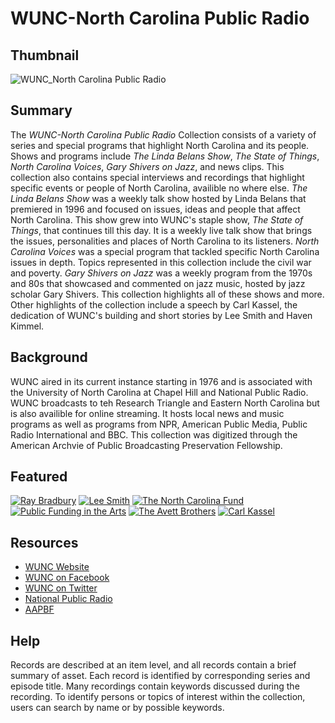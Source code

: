 # WUNC-North Carolina Public Radio 

## Thumbnail

![WUNC_North Carolina Public Radio](https://s3.amazonaws.com/americanarchive.org/special-collections/wunc-facebook.jpg "WUNC-North Carolina Public Radio")

## Summary

The <em> WUNC-North Carolina Public Radio </em> Collection consists of a variety of series and special programs that highlight North Carolina and its people. Shows and programs include <em> The Linda Belans Show</em>, <em> The State of Things</em>, <em> North Carolina Voices</em>, <em>Gary Shivers on Jazz</em>, and news clips. This collection also contains special interviews and recordings that highlight specific events or people of North Carolina, availible no where else. <em>The Linda Belans Show </em> was a weekly talk show hosted by Linda Belans that premiered in 1996 and focused on issues, ideas and people that affect North Carolina. This show grew into WUNC's staple show, <em>The State of Things</em>, that continues till this day. It is a weekly live talk show that brings the issues, personalities and places of North Carolina to its listeners. <em>North Carolina Voices</em> was a special program that tackled specific North Carolina issues in depth. Topics represented in this collection include the civil war and poverty.<em> Gary Shivers on Jazz</em> was a weekly program from the 1970s and 80s that showcased and commented on jazz music, hosted by jazz scholar Gary Shivers. This collection highlights all of these shows and more. Other highlights of the collection include a speech by Carl Kassel, the dedication of WUNC's building and short stories by Lee Smith and Haven Kimmel. 

## Background

WUNC aired in its current instance starting in 1976 and is associated with the University of North Carolina at Chapel Hill and National Public Radio. WUNC broadcasts to teh Research Triangle and Eastern North Carolina but is also availible for online streaming. It hosts local news and music programs as well as programs from NPR, American Public Media, Public Radio International and BBC. This collection was digitized through the American Archvie of Public Broadcasting Preservation Fellowship. 

## Featured

[![Ray Bradbury](https://s3.amazonaws.com/americanarchive.org/special-collections/cpb-aacip/515-fx73t9f485.jpg)](/catalog/cpb-aacip/515-fx73t9f485)
[![Lee Smith](https://s3.amazonaws.com/americanarchive.org/special-collections/cpb-aacip/515-td9n29q721.jpg)](/catalog/cpb-aacip/515-td9n29q721)
[![The North Carolina Fund](https://s3.amazonaws.com/americanarchive.org/special-collections/cpb-aacip/515-833mw29619.jpg)](/catalog/cpb-aacip/515-833mw29619)
[![Public Funding in the Arts](https://s3.amazonaws.com/americanarchive.org/special-collections/cpb-aacip/515-gt5fb4xh4w.jpg)](/catalog/cpb-aacip/515-gt5fb4xh4w)
[![The Avett Brothers](https://s3.amazonaws.com/americanarchive.org/special-collections/cpb-aacip/515-sn00z7208b.jpg)](/catalog/cpb-aacip/515-sn00z7208b)
[![Carl Kassel](https://s3.amazonaws.com/americanarchive.org/special-collections/cpb-aacip/515-862b854b5z.jpg)](/catalog/cpb-aacip/515-862b854b5z)

## Resources

- [WUNC Website](http://wunc.org/)
- [WUNC on Facebook](https://www.facebook.com/915wunc)
- [WUNC on Twitter](https://twitter.com/wunc)
- [National Public Radio](https://www.npr.org/)
- [AAPBF](https://pbpf.americanarchive.org/)

## Help

Records are described at an item level, and all records contain a brief summary of asset. Each record is identified by corresponding series and episode title. Many recordings contain keywords discussed during the recording.  To identify persons or topics of interest within the collection, users can search by name or by possible keywords. 

